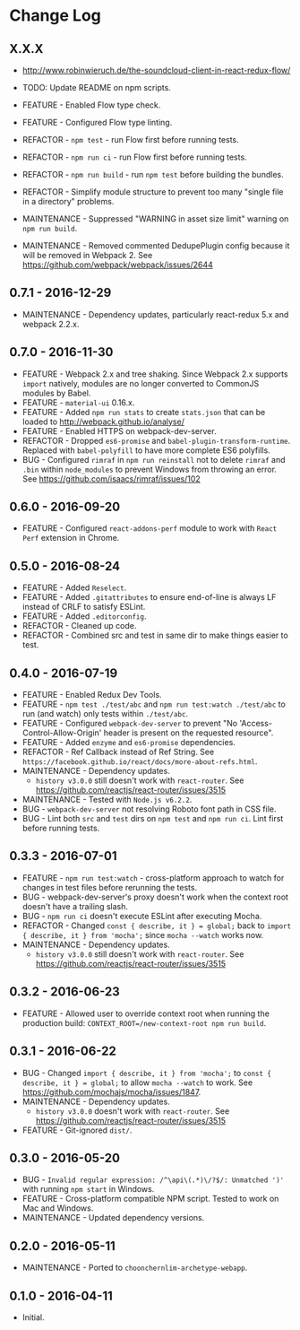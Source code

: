 # Change Log

## X.X.X

* http://www.robinwieruch.de/the-soundcloud-client-in-react-redux-flow/
* TODO: Update README on npm scripts.


* FEATURE - Enabled Flow type check.
* FEATURE - Configured Flow type linting.
* REFACTOR - `npm test` - run Flow first before running tests.
* REFACTOR - `npm run ci` - run Flow first before running tests.
* REFACTOR - `npm run build` - run `npm test` before building the bundles.
* REFACTOR - Simplify module structure to prevent too many "single file in a directory" problems.

* MAINTENANCE - Suppressed "WARNING in asset size limit" warning on `npm run build`.
* MAINTENANCE - Removed commented DedupePlugin config because it will be removed in Webpack 2. See https://github.com/webpack/webpack/issues/2644

## 0.7.1 - 2016-12-29

* MAINTENANCE - Dependency updates, particularly react-redux 5.x and webpack 2.2.x.
 
## 0.7.0 - 2016-11-30

* FEATURE - Webpack 2.x and tree shaking. Since Webpack 2.x supports `import` natively, modules are no longer converted to CommonJS modules by Babel.
* FEATURE - `material-ui` 0.16.x.
* FEATURE - Added `npm run stats` to create `stats.json` that can be loaded to http://webpack.github.io/analyse/
* FEATURE - Enabled HTTPS on webpack-dev-server.
* REFACTOR - Dropped `es6-promise` and `babel-plugin-transform-runtime`. Replaced with `babel-polyfill` to have more complete ES6 polyfills.
* BUG - Configured `rimraf` in `npm run reinstall` not to delete `rimraf` and `.bin` within `node_modules` to prevent Windows from throwing an error. See https://github.com/isaacs/rimraf/issues/102

## 0.6.0 - 2016-09-20

* FEATURE - Configured `react-addons-perf` module to work with `React Perf` extension in Chrome.

## 0.5.0 - 2016-08-24

* FEATURE - Added `Reselect`.
* FEATURE - Added `.gitattributes` to ensure end-of-line is always LF instead of CRLF to satisfy ESLint.
* FEATURE - Added `.editorconfig`.
* REFACTOR - Cleaned up code.
* REFACTOR - Combined src and test in same dir to make things easier to test.

## 0.4.0 - 2016-07-19

* FEATURE - Enabled Redux Dev Tools.
* FEATURE - `npm test ./test/abc` and `npm run test:watch ./test/abc` to run (and watch) only tests within `./test/abc`.
* FEATURE - Configured `webpack-dev-server` to prevent "No 'Access-Control-Allow-Origin' header is present on the requested resource".
* FEATURE - Added `enzyme` and `es6-promise` dependencies.
* REFACTOR - Ref Callback instead of Ref String. See `https://facebook.github.io/react/docs/more-about-refs.html`.
* MAINTENANCE - Dependency updates.
    * `history v3.0.0` still doesn't work with `react-router`. See https://github.com/reactjs/react-router/issues/3515
* MAINTENANCE - Tested with `Node.js v6.2.2`.
* BUG - `webpack-dev-server` not resolving Roboto font path in CSS file.
* BUG - Lint both `src` and `test` dirs on `npm test` and `npm run ci`. Lint first before running tests.

## 0.3.3 - 2016-07-01

* FEATURE - `npm run test:watch` - cross-platform approach to watch for changes in test files before rerunning the tests.
* BUG - webpack-dev-server's proxy doesn't work when the context root doesn't have a trailing slash.
* BUG - `npm run ci` doesn't execute ESLint after executing Mocha.
* REFACTOR - Changed `const { describe, it } = global;` back to `import { describe, it } from 'mocha';` since `mocha --watch` works now.
* MAINTENANCE - Dependency updates.
    * `history v3.0.0` still doesn't work with `react-router`. See https://github.com/reactjs/react-router/issues/3515

## 0.3.2 - 2016-06-23

* FEATURE - Allowed user to override context root when running the production build: `CONTEXT_ROOT=/new-context-root npm run build`.

## 0.3.1 - 2016-06-22

* BUG - Changed `import { describe, it } from 'mocha';` to `const { describe, it } = global;` to allow `mocha --watch` to work. See https://github.com/mochajs/mocha/issues/1847.
* MAINTENANCE - Dependency updates.
    * `history v3.0.0` doesn't work with `react-router`. See https://github.com/reactjs/react-router/issues/3515
* FEATURE - Git-ignored `dist/`.

## 0.3.0 - 2016-05-20

* BUG - `Invalid regular expression: /^\api\(.*)\/?$/: Unmatched ')'` with running `npm start` in Windows.
* FEATURE - Cross-platform compatible NPM script. Tested to work on Mac and Windows.
* MAINTENANCE - Updated dependency versions.

## 0.2.0 - 2016-05-11

* MAINTENANCE - Ported to `choonchernlim-archetype-webapp`.

## 0.1.0 - 2016-04-11

* Initial.
